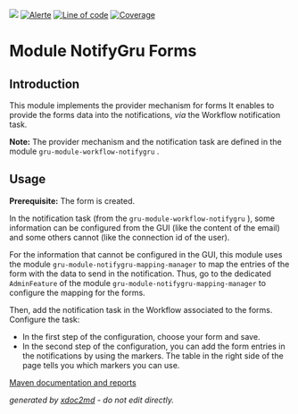 ![](https://dev.lutece.paris.fr/jenkins/buildStatus/icon?job=gru-module-notifygru-forms-deploy)
[![Alerte](https://dev.lutece.paris.fr/sonar/api/project_badges/measure?project=fr.paris.lutece.plugins%3Amodule-notifygru-forms&metric=alert_status)](https://dev.lutece.paris.fr/sonar/dashboard?id=fr.paris.lutece.plugins%3Amodule-notifygru-forms)
[![Line of code](https://dev.lutece.paris.fr/sonar/api/project_badges/measure?project=fr.paris.lutece.plugins%3Amodule-notifygru-forms&metric=ncloc)](https://dev.lutece.paris.fr/sonar/dashboard?id=fr.paris.lutece.plugins%3Amodule-notifygru-forms)
[![Coverage](https://dev.lutece.paris.fr/sonar/api/project_badges/measure?project=fr.paris.lutece.plugins%3Amodule-notifygru-forms&metric=coverage)](https://dev.lutece.paris.fr/sonar/dashboard?id=fr.paris.lutece.plugins%3Amodule-notifygru-forms)

# Module NotifyGru Forms

## Introduction

This module implements the provider mechanism for forms It enables to provide the forms data into the notifications, *via* the Workflow notification task.

 **Note:** The provider mechanism and the notification task are defined in the module `gru-module-workflow-notifygru` .

## Usage

 **Prerequisite:** The form is created.

In the notification task (from the `gru-module-workflow-notifygru` ), some information can be configured from the GUI (like the content of the email) and some others cannot (like the connection id of the user).

For the information that cannot be configured in the GUI, this module uses the module `gru-module-notifygru-mapping-manager` to map the entries of the form with the data to send in the notification. Thus, go to the dedicated `AdminFeature` of the module `gru-module-notifygru-mapping-manager` to configure the mapping for the forms.

Then, add the notification task in the Workflow associated to the forms. Configure the task:
 
* In the first step of the configuration, choose your form and save.
* In the second step of the configuration, you can add the form entries in the notifications by using the markers. The table in the right side of the page tells you which markers you can use.



[Maven documentation and reports](https://dev.lutece.paris.fr/plugins/module-notifygru-forms/)



 *generated by [xdoc2md](https://github.com/lutece-platform/tools-maven-xdoc2md-plugin) - do not edit directly.*